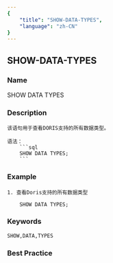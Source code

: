 ```yaml
---
{
    "title": "SHOW-DATA-TYPES",
    "language": "zh-CN"
}
---
```


<!-- 
Licensed to the Apache Software Foundation (ASF) under one
or more contributor license agreements.  See the NOTICE file
distributed with this work for additional information
regarding copyright ownership.  The ASF licenses this file
to you under the Apache License, Version 2.0 (the
"License"); you may not use this file except in compliance
with the License.  You may obtain a copy of the License at

  http://www.apache.org/licenses/LICENSE-2.0

Unless required by applicable law or agreed to in writing,
software distributed under the License is distributed on an
"AS IS" BASIS, WITHOUT WARRANTIES OR CONDITIONS OF ANY
KIND, either express or implied.  See the License for the
specific language governing permissions and limitations
under the License.
-->

## SHOW-DATA-TYPES

### Name

SHOW DATA TYPES

### Description

    该语句用于查看DORIS支持的所有数据类型。

    语法：
        ```sql
        SHOW DATA TYPES;
        ```

### Example

    1. 查看Doris支持的所有数据类型

        SHOW DATA TYPES;

### Keywords

    SHOW,DATA,TYPES

### Best Practice
